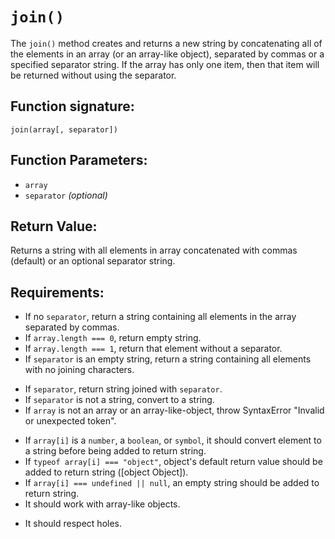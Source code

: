 # `join()`
The `join()` method creates and returns a new string by concatenating all of the elements in an array (or an array-like object), separated by commas or a specified separator string. If the array has only one item, then that item will be returned without using the separator.

## Function signature:
    join(array[, separator])

## Function Parameters:
- `array`
- `separator` _(optional)_

## Return Value:
Returns a string  with all elements in array concatenated with commas (default) or an optional separator string.

## Requirements:
<!-- 1. Basic Returns ✓ -->
- If no `separator`, return a string containing all elements in the array separated by commas.
- If `array.length === 0`, return empty string.
- If `array.length === 1`, return that element without a separator.
- If `separator` is an empty string, return a string containing all elements with no joining characters.

<!-- 2. Argument Handling ✓ -->
- If `separator`, return string joined with `separator`.
- If `separator` is not a string, convert to a string.
- If `array` is not an array or an array-like-object, throw SyntaxError "Invalid or unexpected token".

<!-- 3. Functionality ✓ -->
- If `array[i]` is a `number`, a `boolean`, or `symbol`, it should convert element to a string before being added to return string.
- If `typeof array[i] === "object"`, object's default return value should be added to return string ([object Object]).
- If `array[i] === undefined || null`, an empty string should be added to return string.
- It should work with array-like objects.

<!-- 4. Edge Cases ✓ -->
- It should respect holes.



 
